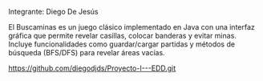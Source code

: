 Integrante: Diego De Jesús

El Buscaminas es un juego clásico implementado en Java con una interfaz gráfica que permite revelar casillas, colocar banderas y evitar minas. 
Incluye funcionalidades como guardar/cargar partidas y métodos de búsqueda (BFS/DFS) para revelar áreas vacías.

https://github.com/diegodjds/Proyecto-I---EDD.git
